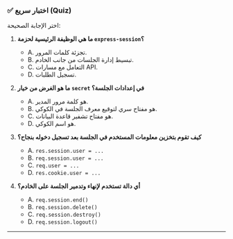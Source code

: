 ### ✅ اختبار سريع (Quiz)
اختر الإجابة الصحيحة:

1.  **ما هي الوظيفة الرئيسية لحزمة `express-session`؟**
    * A. تجزئة كلمات المرور.
    * B. تبسيط إدارة الجلسات من جانب الخادم.
    * C. التعامل مع مسارات API.
    * D. تسجيل الطلبات.

2.  **ما هو الغرض من خيار `secret` في إعدادات الجلسة؟**
    * A. هو كلمة مرور المدير.
    * B. هو مفتاح سري لتوقيع معرف الجلسة في الكوكي.
    * C. هو مفتاح تشفير قاعدة البيانات.
    * D. هو اسم الكوكي.

3.  **كيف تقوم بتخزين معلومات المستخدم في الجلسة بعد تسجيل دخوله بنجاح؟**
    * A. `res.session.user = ...`
    * B. `req.session.user = ...`
    * C. `req.user = ...`
    * D. `res.cookie.user = ...`

4.  **أي دالة تستخدم لإنهاء وتدمير الجلسة على الخادم؟**
    * A. `req.session.end()`
    * B. `req.session.delete()`
    * C. `req.session.destroy()`
    * D. `req.session.logout()`

---